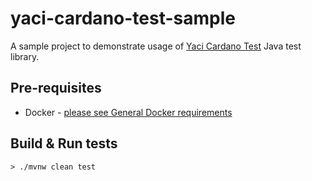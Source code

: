 # yaci-cardano-test-sample

A sample project to demonstrate usage of [Yaci Cardano Test](https://github.com/bloxbean/yaci-cardano-test) Java test library.

## Pre-requisites

- Docker - [please see General Docker requirements](https://www.testcontainers.org/supported_docker_environment/)

## Build & Run tests

```shell
> ./mvnw clean test
```
